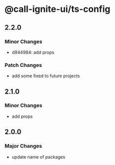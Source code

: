 # @call-ignite-ui/ts-config

## 2.2.0

### Minor Changes

- d944984: add props

### Patch Changes

- add some fixed to future projects

## 2.1.0

### Minor Changes

- add props

## 2.0.0

### Major Changes

- update name of packages
